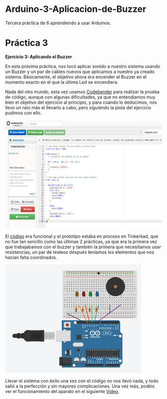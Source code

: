 # Arduino-3-Aplicacion-de-Buzzer
Tercera práctica de 6 aprendiendo a usar Arduinos.

# Práctica 3

<b>Ejercicio 3: Aplicando el Buzzer</b>

En esta próxima práctica, nos tocó aplicar sonido a nuestro sistema usando un Buzzer y un par de cables nuevos que aplicamos a nuestro ya creado sistema. Básicamente, el objetivo ahora era encender el Buzzer en el momento exacto en el que la última Led se encendiera.

Nada del otro mundo, esta vez usamos <a href="https://codebender.cc/">Codebender</a> para realizar la prueba de código, aunque con algunas dificultades, ya que no entendiamos muy bien el objetivo del ejercicio al principio, y para cuando lo deducimos, nos llevo un rato más el llevarlo a cabo, pero siguiendo la pista del ejercicio pudimos con ello.

<img src="https://raw.githubusercontent.com/Pachecards/Arduino-3-Aplicacion-de-Buzzer/master/ArduinoEx3Codebender.png" height = 350 weight = 350 padding = 2px>

El <a href="https://github.com/Pachecards/Arduino-3-Aplicacion-de-Buzzer/blob/master/CodigoFuncional">código</a> era funcional y el prototipo estaba en proceso en Tinkerkad, que no fue tan sencillo como las últimas 2 prácticas, ya que era la primera vez que trabajabamos con el buzzer y también la primera que necesitamos usar resistencias, un par de testeos después teníamos los elementos que nos hacían falta coordinados.

<img src="https://raw.githubusercontent.com/Pachecards/Arduino-3-Aplicacion-de-Buzzer/master/ArduinoEx3Prototipo.png" height = 350 weight = 350 padding = 2px>

Llevar el sistema con éxito una vez con el código no nos llevó nada, y todo salió a la perfección y sin mayores complicaciones. Una vez más, podéis ver el funcionamiento del aparato en el siguiente <a href="https://github.com/Pachecards/Arduino-3-Aplicacion-de-Buzzer/blob/master/ArduinoUnoEx3Video.mp4">Video</a>.